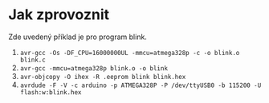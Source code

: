 
# Jak zprovoznit

Zde uvedený příklad je pro program blink.

1. `avr-gcc -Os -DF_CPU=16000000UL -mmcu=atmega328p -c -o blink.o blink.c`
2. `avr-gcc -mmcu=atmega328p blink.o -o blink`
3. `avr-objcopy -O ihex -R .eeprom blink blink.hex`
4. `avrdude -F -V -c arduino -p ATMEGA328P -P /dev/ttyUSB0 -b 115200 -U flash:w:blink.hex`